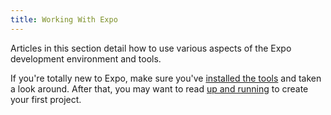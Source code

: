 ```yaml
---
title: Working With Expo
---
```


Articles in this section detail how to use various aspects of the Expo development environment and tools.

If you're totally new to Expo, make sure you've [installed the tools](../introduction/installation/) and taken a look around. After that, you may want to read [up and running](up-and-running/) to create your first project.
